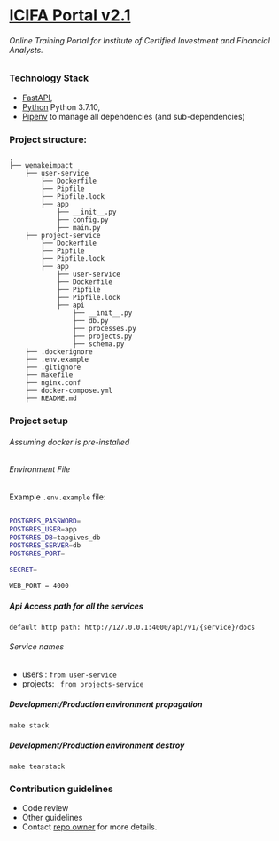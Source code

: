 # [ICIFA Portal v2.1](https://github.com/UjuziCode/icifa-portal-v2.1)
###### Online Training Portal for Institute of Certified Investment and Financial Analysts.


### Technology Stack
* [FastAPI](https://fastapi.tiangolo.com/), 
* [Python](https://www.python.org/downloads/release/python-3710) Python 3.7.10,
* [Pipenv](https://pipenv-fork.readthedocs.io/en/latest) to manage all dependencies (and sub-dependencies)


### Project structure:
```
.
├── wemakeimpact
    ├── user-service
        ├── Dockerfile
        ├── Pipfile
        ├── Pipfile.lock
        ├── app
            ├── __init__.py
            ├── config.py
            ├── main.py
    ├── project-service
        ├── Dockerfile
        ├── Pipfile
        ├── Pipfile.lock
        ├── app
            ├── user-service
            ├── Dockerfile
            ├── Pipfile
            ├── Pipfile.lock
            ├── api
                ├── __init__.py
                ├── db.py
                ├── processes.py
                ├── projects.py
                ├── schema.py
    ├── .dockerignore
    ├── .env.example
    ├── .gitignore
    ├── Makefile
    ├── nginx.conf
    ├── docker-compose.yml
    ├── README.md

```

### Project setup
###### Assuming docker is pre-installed

###### Environment File
Example `.env.example` file:

```bash

POSTGRES_PASSWORD=
POSTGRES_USER=app
POSTGRES_DB=tapgives_db
POSTGRES_SERVER=db
POSTGRES_PORT=

SECRET=

WEB_PORT = 4000

```

##### Api Access path for all the services
```
default http path: http://127.0.0.1:4000/api/v1/{service}/docs
```
###### Service names
* users :            ```from user-service```
* projects:    ``` from projects-service```

##### Development/Production environment propagation
```
make stack
```

##### Development/Production environment destroy
```
make tearstack
```

### Contribution guidelines

* Code review
* Other guidelines
* Contact [repo owner](mailto:rexynewton79@gmail.com) for more details.